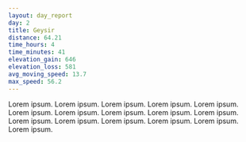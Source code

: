 ```yaml
---
layout: day_report
day: 2
title: Geysir
distance: 64.21
time_hours: 4
time_minutes: 41
elevation_gain: 646
elevation_loss: 581
avg_moving_speed: 13.7
max_speed: 56.2
---
```


Lorem ipsum. Lorem ipsum. Lorem ipsum. Lorem ipsum. Lorem ipsum. Lorem ipsum. Lorem ipsum. Lorem ipsum.
Lorem ipsum. Lorem ipsum. Lorem ipsum. Lorem ipsum. Lorem ipsum. Lorem ipsum. Lorem ipsum. Lorem ipsum.
